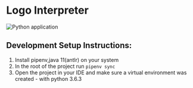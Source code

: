 Logo Interpreter
================

![Python application](https://github.com/Shinigami072/Compilers-LogoInterpreter/workflows/Python%20application/badge.svg)

## Development Setup Instructions:

1. Install pipenv,java 11(antlr) on your system
2. In the root of the project run `pipenv sync`
3. Open the project in your IDE and make sure a virtual environment was created - with python 3.6.3
